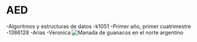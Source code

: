 # AED
-Algoritmos y estructuras de datos
-k1051
-Primer año, primer cuatrimestre
-1386128
-Arias
-Veronica
![Manada de guanacos en el norte argentino](/sites/default/files/argentina_2_0.jpg)
